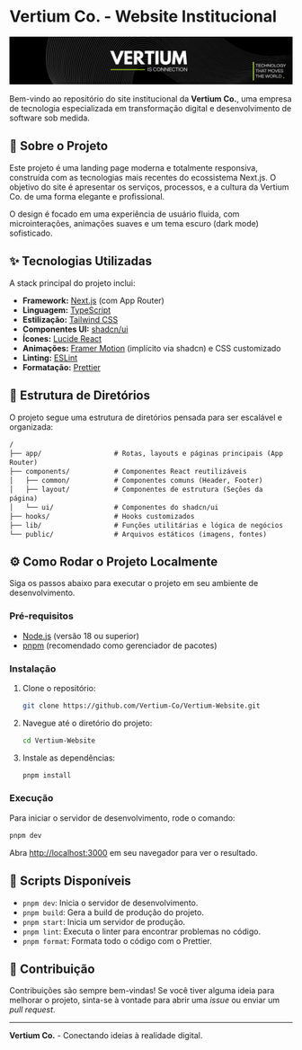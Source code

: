 # Vertium Co. - Website Institucional

![Vertium Co. Cover](public/images/og-image-cover.jpg)

Bem-vindo ao repositório do site institucional da **Vertium Co.**, uma empresa de tecnologia especializada em transformação digital e desenvolvimento de software sob medida.

## 🚀 Sobre o Projeto

Este projeto é uma landing page moderna e totalmente responsiva, construída com as tecnologias mais recentes do ecossistema Next.js. O objetivo do site é apresentar os serviços, processos, e a cultura da Vertium Co. de uma forma elegante e profissional.

O design é focado em uma experiência de usuário fluida, com microinterações, animações suaves e um tema escuro (dark mode) sofisticado.

## ✨ Tecnologias Utilizadas

A stack principal do projeto inclui:

-   **Framework:** [Next.js](https://nextjs.org/) (com App Router)
-   **Linguagem:** [TypeScript](https://www.typescriptlang.org/)
-   **Estilização:** [Tailwind CSS](https://tailwindcss.com/)
-   **Componentes UI:** [shadcn/ui](https://ui.shadcn.com/)
-   **Ícones:** [Lucide React](https://lucide.dev/)
-   **Animações:** [Framer Motion](https://www.framer.com/motion/) (implícito via shadcn) e CSS customizado
-   **Linting:** [ESLint](https://eslint.org/)
-   **Formatação:** [Prettier](https://prettier.io/)

## 📂 Estrutura de Diretórios

O projeto segue uma estrutura de diretórios pensada para ser escalável e organizada:

```
/
├── app/                  # Rotas, layouts e páginas principais (App Router)
├── components/           # Componentes React reutilizáveis
│   ├── common/           # Componentes comuns (Header, Footer)
│   ├── layout/           # Componentes de estrutura (Seções da página)
│   └── ui/               # Componentes do shadcn/ui
├── hooks/                # Hooks customizados
├── lib/                  # Funções utilitárias e lógica de negócios
└── public/               # Arquivos estáticos (imagens, fontes)
```

## ⚙️ Como Rodar o Projeto Localmente

Siga os passos abaixo para executar o projeto em seu ambiente de desenvolvimento.

### Pré-requisitos

-   [Node.js](https://nodejs.org/en/) (versão 18 ou superior)
-   [pnpm](https://pnpm.io/) (recomendado como gerenciador de pacotes)

### Instalação

1.  Clone o repositório:
    ```bash
    git clone https://github.com/Vertium-Co/Vertium-Website.git
    ```

2.  Navegue até o diretório do projeto:
    ```bash
    cd Vertium-Website
    ```

3.  Instale as dependências:
    ```bash
    pnpm install
    ```

### Execução

Para iniciar o servidor de desenvolvimento, rode o comando:

```bash
pnpm dev
```

Abra [http://localhost:3000](http://localhost:3000) em seu navegador para ver o resultado.

## 📜 Scripts Disponíveis

-   `pnpm dev`: Inicia o servidor de desenvolvimento.
-   `pnpm build`: Gera a build de produção do projeto.
-   `pnpm start`: Inicia um servidor de produção.
-   `pnpm lint`: Executa o linter para encontrar problemas no código.
-   `pnpm format`: Formata todo o código com o Prettier.

## 🤝 Contribuição

Contribuições são sempre bem-vindas! Se você tiver alguma ideia para melhorar o projeto, sinta-se à vontade para abrir uma *issue* ou enviar um *pull request*.

---

**Vertium Co.** - Conectando ideias à realidade digital.